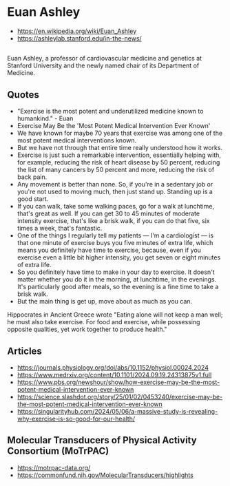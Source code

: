 # Euan Ashley

* https://en.wikipedia.org/wiki/Euan_Ashley
* https://ashleylab.stanford.edu/in-the-news/

##

Euan Ashley, a professor of cardiovascular medicine and genetics at Stanford University and the newly named chair of its Department of Medicine.

## Quotes

* "Exercise is the most potent and underutilized medicine known to humankind." - Euan
* Exercise May Be the 'Most Potent Medical Intervention Ever Known'
* We have known for maybe 70 years that exercise was among one of the most potent medical interventions known.
* But we have not through that entire time really understood how it works.
* Exercise is just such a remarkable intervention, essentially helping with, for example, reducing the risk of heart disease by 50 percent, reducing the list of many cancers by 50 percent and more, reducing the risk of back pain.
* Any movement is better than none. So, if you're in a sedentary job or you're not used to moving much, then just stand up. Standing up is a good start.
* If you can walk, take some walking paces, go for a walk at lunchtime, that's great as well. If you can get 30 to 45 minutes of moderate intensity exercise, that's like a brisk walk, if you can do that five, six times a week, that's fantastic.
* One of the things I regularly tell my patients — I'm a cardiologist — is that one minute of exercise buys you five minutes of extra life, which means you definitely have time to exercise, because, even if you exercise even a little bit higher intensity, you get seven or eight minutes of extra life.
* So you definitely have time to make in your day to exercise. It doesn't matter whether you do it in the morning, at lunchtime, in the evenings. It's particularly good after meals, so the evening is a fine time to take a brisk walk.
* But the main thing is get up, move about as much as you can.

Hippocrates in Ancient Greece wrote "Eating alone will not keep a man well; he must also take exercise. For food and exercise, while possessing opposite qualities, yet work together to produce health."

## Articles

* https://journals.physiology.org/doi/abs/10.1152/physiol.00024.2024
* https://www.medrxiv.org/content/10.1101/2024.09.19.24313875v1.full
* https://www.pbs.org/newshour/show/how-exercise-may-be-the-most-potent-medical-intervention-ever-known
* https://science.slashdot.org/story/25/01/02/0453240/exercise-may-be-the-most-potent-medical-intervention-ever-known
* https://singularityhub.com/2024/05/06/a-massive-study-is-revealing-why-exercise-is-so-good-for-our-health/

## Molecular Transducers of Physical Activity Consortium (MoTrPAC)

* https://motrpac-data.org/
* https://commonfund.nih.gov/MolecularTransducers/highlights